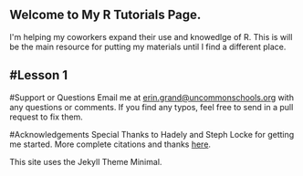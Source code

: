 ## Welcome to My R Tutorials Page.
I'm helping my coworkers expand their use and knowedlge of R. This is will be the main resource for putting my materials until I find a different place.

#Lesson 1
- 

#Support or Questions
Email me at erin.grand@uncommonschools.org with any questions or comments. If you find any typos, feel free to send in a pull request to fix them. 

#Acknowledgements
Special Thanks to Hadely and Steph Locke for getting me started. More complete citations and thanks [here](acknowledgements.html).

This site uses the Jekyll Theme Minimal.
